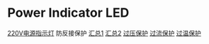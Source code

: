 # Power Indicator LED
[220V电源指示灯](https://user-images.githubusercontent.com/32056331/112077747-148d9b00-8bb8-11eb-9386-ea2e6a7625c6.png)
防反接保护
[汇总1](https://user-images.githubusercontent.com/32056331/112265460-7da30a80-8cad-11eb-9524-aea679b8e704.png)
[汇总2](https://user-images.githubusercontent.com/32056331/112265541-9dd2c980-8cad-11eb-94c9-7cce3385b7f1.png)
[过压保护]()
[过流保护]()
[过温保护]()



